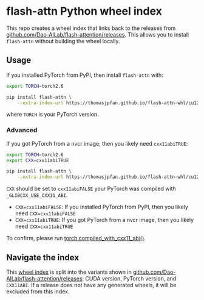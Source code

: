 # flash-attn Python wheel index

This repo creates a wheel index that links back to the releases from [github.com/Dao-AILab/flash-attention/releases](https://github.com/Dao-AILab/flash-attention/releases). This allows you to install `flash-attn` without building the wheel locally.

## Usage

If you installed PyTorch from PyPI, then install `flash-attn` with:

```bash
export TORCH=torch2.6

pip install flash-attn \
    --extra-index-url https://thomasjpfan.github.io/flash-attn-whl/cu12/$TORCH/cxx11abiFALSE
```

where `TORCH` is your PyTorch version.

### Advanced

If you got PyTorch from a nvcr image, then you likely need `cxx11abiTRUE`:

```bash
export TORCH=torch2.6
export CXX=cxx11abiTRUE

pip install flash-attn \
    --extra-index-url https://thomasjpfan.github.io/flash-attn-whl/cu12/$TORCH/$CXX
```

`CXX` should be set to `cxx11abiFALSE` your PyTorch was compiled with `_GLIBCXX_USE_CXX11_ABI`.

- `CXX=cxx11abiFALSE`: If you installed PyTorch from PyPI, then you likely need `CXX=cxx11abiFALSE`
- `CXX=cxx11abiTRUE`: If you got PyTorch from a nvcr image, then you likely need `CXX=cxx11abiTRUE`

To confirm, please run [torch.compiled_with_cxx11_abi()](https://pytorch.org/docs/stable/generated/torch.compiled_with_cxx11_abi.html).

## Navigate the index

This [wheel index](https://thomasjpfan.github.io/flash-attn-whl/) is split into the variants shown in [github.com/Dao-AILab/flash-attention/releases](https://github.com/Dao-AILab/flash-attention/releases): CUDA version, PyTorch version, and `CXX11ABI`. If a release does not have any generated wheels, it will be excluded from this index.
